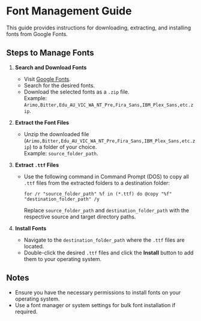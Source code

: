 # Font Management Guide

This guide provides instructions for downloading, extracting, and installing fonts from Google Fonts.

## Steps to Manage Fonts

1. **Search and Download Fonts**
   - Visit [Google Fonts](https://fonts.google.com/).
   - Search for the desired fonts.
   - Download the selected fonts as a `.zip` file.  
     Example: `Arimo,Bitter,Edu_AU_VIC_WA_NT_Pre,Fira_Sans,IBM_Plex_Sans,etc.zip`.

2. **Extract the Font Files**
   - Unzip the downloaded file (`Arimo,Bitter,Edu_AU_VIC_WA_NT_Pre,Fira_Sans,IBM_Plex_Sans,etc.zip`) to a folder of your choice.  
     Example: `source_folder_path`.

3. **Extract `.ttf` Files**
   - Use the following command in Command Prompt (DOS) to copy all `.ttf` files from the extracted folders to a destination folder:
     ```dos
     for /r "source_folder_path" %f in (*.ttf) do @copy "%f" "destination_folder_path" /y
     ```
     Replace `source_folder_path` and `destination_folder_path` with the respective source and target directory paths.

4. **Install Fonts**
   - Navigate to the `destination_folder_path` where the `.ttf` files are located.
   - Double-click the desired `.ttf` files and click the **Install** button to add them to your operating system.

## Notes
- Ensure you have the necessary permissions to install fonts on your operating system.
- Use a font manager or system settings for bulk font installation if required.
